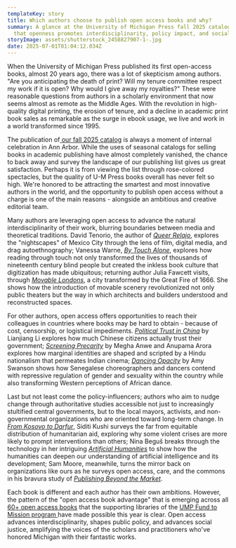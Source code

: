 ```yaml
---
templateKey: story
title: Which authors choose to publish open access books and why?
summary: A glance at the University of Michigan Press fall 2025 catalog reveals
  that openness promotes interdisciplinarity, policy impact, and social justice
storyImage: assets/shutterstock_2458827907-1-.jpg
date: 2025-07-01T01:04:12.034Z
---
```

When the University of Michigan Press published its first open-access books, almost 20 years ago, there was a lot of skepticism among authors. "Are you anticipating the death of print? Will my tenure committee respect my work if it is open? Why would I give away my royalties?" These were reasonable questions from authors in a scholarly environment that now seems almost as remote as the Middle Ages. With the revolution in high-quality digital printing, the erosion of tenure, and a decline in academic print book sales as remarkable as the surge in ebook usage, we live and work in a world transformed since 1995.

The publication of[ our fall 2025 catalog](https://press.umich.edu/Catalogs/Catalogs) is always a moment of internal celebration in Ann Arbor. While the uses of seasonal catalogs for selling books in academic publishing have almost completely vanished, the chance to back away and survey the landscape of our publishing list gives us great satisfaction. Perhaps it is from viewing the list through rose-colored spectacles, but the quality of U-M Press books overall has never felt so high. We're honored to be attracting the smartest and most innovative authors in the world, and the opportunity to publish open access without a charge is one of the main reasons - alongside an ambitious and creative editorial team.

Many authors are leveraging open access to advance the natural interdisciplinarity of their work, blurring boundaries between media and theoretical traditions. David Tenorio, the author of *[Queer Relajo](https://press.umich.edu/Books/Q/Queer-Relajo2)*, explores the "nightscapes" of Mexico City through the lens of film, digital media, and drag autoethnography; Vanessa Warne, *[By Touch Alone](https://press.umich.edu/Books/B/By-Touch-Alone3)*, explores how reading through touch not only transformed the lives of thousands of nineteenth century blind people but created the inkless book culture that digitization has made ubiquitous; returning author Julia Fawcett visits, through *[Movable Londons](https://press.umich.edu/Books/M/Movable-Londons3)*, a city transformed by the Great Fire of 1666. She shows how the introduction of movable scenery revolutionized not only public theaters but the way in which architects and builders understood and reconstructed spaces.

For other authors, open access offers opportunities to reach their colleagues in countries where books may be hard to obtain - because of cost, censorship, or logistical impediments. *[Political Trust in China](https://press.umich.edu/Books/P/Political-Trust-in-China3)* by Lianjiang Li explores how much Chinese citizens actually trust their government; *[Screening Precarity](https://press.umich.edu/Books/S/Screening-Precarity2)* by Megha Anwe and Anupama Arora explores how marginal identities are shaped and scripted by a Hindu nationalism that permeates Indian cinema; *[Dancing Opacity](https://press.umich.edu/Books/D/Dancing-Opacity2)* by Amy Swanson shows how Senegalese choreographers and dancers contend with repressive regulation of gender and sexuality within the country while also transforming Western perceptions of African dance.

Last but not least come the policy-influencers; authors who aim to nudge change through authoritative studies accessible not just to increasingly stultified central governments, but to the local mayors, activists, and non-governmental organizations who are oriented toward long-term change. In *[From Kosovo to Darfur](https://press.umich.edu/Books/F/From-Kosovo-to-Darfur2)*, Siditi Kushi surveys the far from equitable distribution of humanitarian aid, exploring why some violent crises are more likely to prompt interventions than others; Nina Beguš breaks through the technology in her intriguing *[Artificial Humanities](https://press.umich.edu/Books/A/Artificial-Humanities3)* to show how the humanities can deepen our understanding of artificial intelligence and its development; Sam Moore, meanwhile, turns the mirror back on organizations like ours as he surveys open access, care, and the commons in his bravura study of *[Publishing Beyond the Market](https://press.umich.edu/Books/P/Publishing-Beyond-the-Market)*.

Each book is different and each author has their own ambitions. However, the pattern of the "open access book advantage" that is emerging across all [60+ open access books](https://www.fulcrum.org/michigan?locale=en&user_access=oa) that the supporting libraries of the [UMP Fund to Mission program ](https://ebc.press.umich.edu/invest/)have made possible this year is clear. Open access advances interdisciplinarity, shapes public policy, and advances social justice, amplifying the voices of the scholars and practitioners who've honored Michigan with their fantastic works.